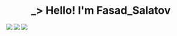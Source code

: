 <h1 align=center> _> Hello! I'm Fasad_Salatov </h1>

![](http://github-profile-summary-cards.vercel.app/api/cards/profile-details?username=FasadSalatov&theme=material_palenight) ![](http://github-profile-summary-cards.vercel.app/api/cards/stats?username=FasadSalatov&theme=material_palenight) ![](http://github-profile-summary-cards.vercel.app/api/cards/repos-per-language?username=FasadSalatov&theme=material_palenight)
